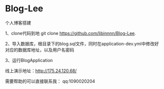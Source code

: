 # Blog-Lee
个人博客搭建


1、clone代码到地  git clone https://github.com/libinnnn/Blog-Lee.

2、导入数据库，根目录下的blog.sql文件，同时在application-dev.yml中修改好对应的数据库地址，以及用户名密码

3、运行BlogApplication




线上演示地址：http://175.24.120.68/

需要帮助的可以直接联系我：
qq:1090020204
